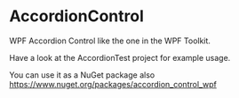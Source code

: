 # AccordionControl
WPF Accordion Control like the one in the WPF Toolkit.

Have a look at the AccordionTest project for example usage.

You can use it as a NuGet package also https://www.nuget.org/packages/accordion_control_wpf
